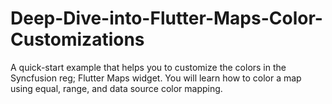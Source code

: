 # Deep-Dive-into-Flutter-Maps-Color-Customizations
A quick-start example that helps you to customize the colors in the Syncfusion reg; Flutter Maps widget. You will learn how to color a map using equal, range, and data source color mapping.
